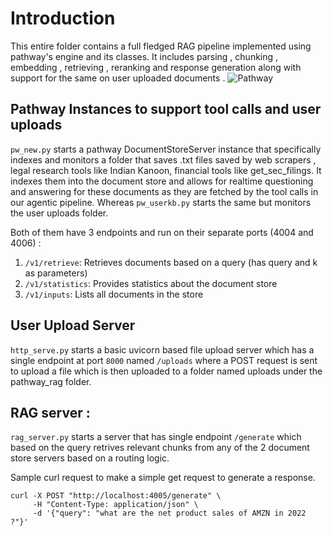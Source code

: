 # Introduction  

This entire folder contains a full fledged RAG pipeline implemented using pathway's engine and its classes. It includes parsing , chunking , embedding , retrieving , reranking and response generation along with support for the same on user uploaded documents .
![Pathway](../assets/pway_rag.png)

## Pathway Instances to support tool calls and user uploads   

``pw_new.py`` starts a pathway DocumentStoreServer instance that specifically indexes and monitors a folder that saves .txt files saved by web scrapers , legal research tools like Indian Kanoon, financial tools like get_sec_filings.  It indexes them into the document store and allows for realtime questioning and answering for these documents as they are fetched by the tool calls in our agentic pipeline. 
Whereas ``pw_userkb.py`` starts the same but monitors the user uploads folder.

Both of them have 3 endpoints and run on their separate ports (4004 and 4006)  : 

1. `/v1/retrieve`: Retrieves documents based on a query (has query and k as parameters)
2. `/v1/statistics`: Provides statistics about the document store
3. `/v1/inputs`: Lists all documents in the store 



## User Upload Server
``http_serve.py`` starts a basic uvicorn based file upload server which has a single endpoint at port ``8000`` named ``/uploads`` where a POST request is sent to upload a file which is then uploaded to a folder named uploads under the pathway_rag folder. 
  
## RAG server  :
``rag_server.py`` starts a server that has single endpoint ``/generate`` which based on the query retrives relevant chunks from any of the 2 document store servers based on a routing logic.

Sample curl request to make a simple get request to generate a response.

```
curl -X POST "http://localhost:4005/generate" \
     -H "Content-Type: application/json" \
     -d '{"query": "what are the net product sales of AMZN in 2022 ?"}'

```
